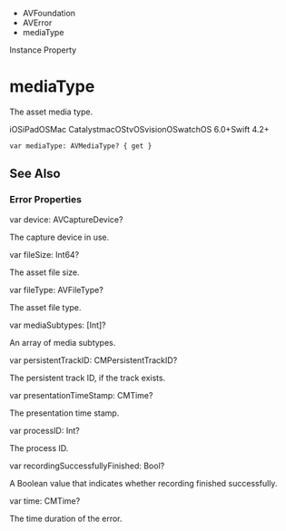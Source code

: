 

- AVFoundation
- AVError
-  mediaType 

Instance Property

# mediaType

The asset media type.

iOSiPadOSMac CatalystmacOStvOSvisionOSwatchOS 6.0+Swift 4.2+

``` source
var mediaType: AVMediaType? { get }
```

## See Also

### Error Properties

var device: AVCaptureDevice?

The capture device in use.

var fileSize: Int64?

The asset file size.

var fileType: AVFileType?

The asset file type.

var mediaSubtypes: [Int]?

An array of media subtypes.

var persistentTrackID: CMPersistentTrackID?

The persistent track ID, if the track exists.

var presentationTimeStamp: CMTime?

The presentation time stamp.

var processID: Int?

The process ID.

var recordingSuccessfullyFinished: Bool?

A Boolean value that indicates whether recording finished successfully.

var time: CMTime?

The time duration of the error.

